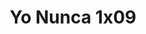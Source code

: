 ---
layout: episodios
title: "Yo Nunca 1x09"
url_serie_padre: 'yo-nunca/temporada-1'
category: 'series'
capitulo: 'yes'
anio: '2019'
prev: 'capitulo-8'
proximo: 'capitulo-10'
sandbox: allow-same-origin allow-forms
idioma: 'Latino'
calidad: 'Full HD'
fuente: 'cueva'
reproductores_otros: ["https://gdriveplayer.me/embed2.php?link=p9SwPhXYeNVXvArHvwe5zg8WtcSIgaHJMmpFR97x6szJCTOiuQtWfXJYEps%252FdIo5jyX9j%252FdF69z1LrbwUsuBrTdQmcL5cbDvJylpNOYzDWnGio2vhYAmnhxXfEA9DYQ2fu6WtPkEdv16wSEpDdheVhTaehxeqoscanTg72PVgu2tRCsLOlaQfDFvZeBT8k7OiLXJnc3%252FMDTrDmJbPRspPH","Latino","https://supervideo.tv/e/fjevaqir628e","Latino","https://mstream.website/uder3gsl4y3e","Latino"]
reproductores_fembed: ["https://feurl.com/v/j7pjghddx-y8zpp","Latino"]
reproductor: 'fembed'
clasificacion: '+10'
tags:
- Ciencia-Ficcion
---